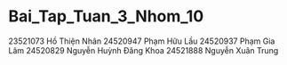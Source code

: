 # Bai_Tap_Tuan_3_Nhom_10
23521073	Hồ Thiện Nhân
24520947	Phạm Hữu Lầu
24520937	Phạm Gia Lâm
24520829	Nguyễn Huỳnh Đăng Khoa
24521888	Nguyễn Xuân Trung
